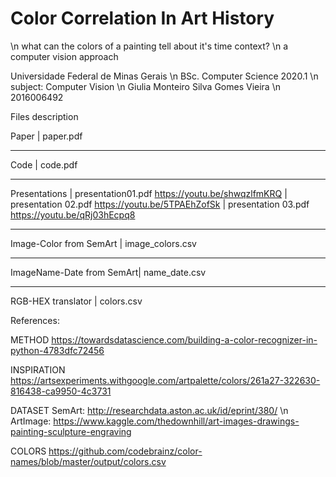 # Color Correlation In Art History

\n what can the colors of a painting tell about it's time context?
\n a computer vision approach

Universidade Federal de Minas Gerais
\n BSc. Computer Science 2020.1
\n subject: Computer Vision
\n Giulia Monteiro Silva Gomes Vieira
\n 2016006492

Files description

Paper                     | paper.pdf
_______________________________________________________________________________
Code                      | code.pdf
_______________________________________________________________________________
Presentations             | presentation01.pdf    https://youtu.be/shwqzlfmKRQ
                          | presentation 02.pdf   https://youtu.be/5TPAEhZofSk
                          | presentation 03.pdf   https://youtu.be/qRj03hEcpq8
_______________________________________________________________________________
Image-Color from SemArt   | image_colors.csv
_______________________________________________________________________________
ImageName-Date from SemArt| name_date.csv
_______________________________________________________________________________
RGB-HEX translator        | colors.csv


References:

METHOD
https://towardsdatascience.com/building-a-color-recognizer-in-python-4783dfc72456

INSPIRATION
https://artsexperiments.withgoogle.com/artpalette/colors/261a27-322630-816438-ca9950-4c3731
       
DATASET
SemArt: http://researchdata.aston.ac.uk/id/eprint/380/
\n ArtImage: https://www.kaggle.com/thedownhill/art-images-drawings-painting-sculpture-engraving
    
COLORS
https://github.com/codebrainz/color-names/blob/master/output/colors.csv



